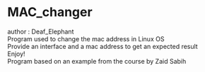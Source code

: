 # MAC_changer

author : Deaf_Elephant  
Program used to change the mac address in Linux OS  
Provide an interface and a mac address to get an expected result  
Enjoy!  
Program based on an example from the course by Zaid Sabih   
